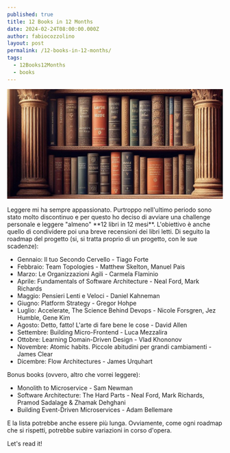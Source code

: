 ```yaml
---
published: true
title: 12 Books in 12 Months
date: 2024-02-24T08:00:00.000Z
author: fabiocozzolino
layout: post
permalink: /12-books-in-12-months/
tags:
  - 12Books12Months
  - books
---
```

<p align="center">
  <img src="/assets/img/headline/ancient-bookshelf.jpeg" alt="Books">
</p>
Leggere mi ha sempre appassionato. Purtroppo nell'ultimo periodo sono stato molto discontinuo e per questo ho deciso di avviare una challenge personale e leggere "almeno" **12 libri in 12 mesi**. L'obiettivo è anche quello di condividere poi una breve recensioni dei libri letti. 
Di seguito la roadmap del progetto (si, si tratta proprio di un progetto, con le sue scadenze):

- Gennaio: Il tuo Secondo Cervello - Tiago Forte
- Febbraio: Team Topologies - Matthew Skelton, Manuel Pais
- Marzo: Le Organizzazioni Agili - Carmela Flaminio
- Aprile: Fundamentals of Software Architecture - Neal Ford, Mark Richards
- Maggio: Pensieri Lenti e Veloci - Daniel Kahneman
- Giugno: Platform Strategy - Gregor Hohpe
- Luglio: Accelerate, The Science Behind Devops - Nicole Forsgren, Jez Humble, Gene Kim
- Agosto: Detto, fatto! L'arte di fare bene le cose - David Allen
- Settembre: Building Micro-Frontend - Luca Mezzalira
- Ottobre: Learning Domain-Driven Design - Vlad Khononov
- Novembre: Atomic habits. Piccole abitudini per grandi cambiamenti - James Clear
- Dicembre: Flow Architectures - James Urquhart

Bonus books (ovvero, altro che vorrei leggere):

- Monolith to Microservice - Sam Newman
- Software Architecture: The Hard Parts - Neal Ford, Mark Richards, Pramod Sadalage & Zhamak Dehghani
- Building Event-Driven Microservices - Adam Bellemare

E la lista potrebbe anche essere più lunga.
Ovviamente, come ogni roadmap che si rispetti, potrebbe subire variazioni in corso d'opera.

Let's read it!
